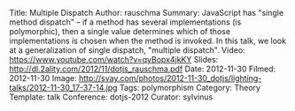 Title: Multiple Dispatch
Author: rauschma
Summary: JavaScript has "single method dispatch" – if a method has several implementations (is polymorphic), then a single value determines which of those implementations is chosen when the method is invoked. In this talk, we look at a generalization of single dispatch, "multiple dispatch".
Video: https://www.youtube.com/watch?v=qyBopx4jkKY
Slides: http://dl.2ality.com/2012/11/dotjs_rauschma.pdf
Date: 2012-11-30
Filmed: 2012-11-30
Image: http://svay.com/photos/2012-11-30_dotjs/lighting-talks/2012-11-30_17-37-14.jpg
Tags: polymorphism
Category: Theory
Template: talk
Conference: dotjs-2012
Curator: sylvinus
